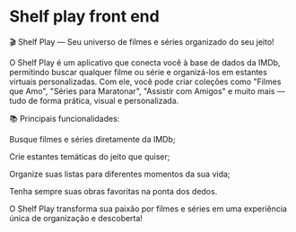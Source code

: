 # Shelf play front end

🎬 Shelf Play — Seu universo de filmes e séries organizado do seu jeito!

O Shelf Play é um aplicativo que conecta você à base de dados da IMDb, permitindo buscar qualquer filme ou série e organizá-los em estantes virtuais personalizadas.
Com ele, você pode criar coleções como "Filmes que Amo", "Séries para Maratonar", "Assistir com Amigos" e muito mais — tudo de forma prática, visual e personalizada.

📚 Principais funcionalidades:

Busque filmes e séries diretamente da IMDb;

Crie estantes temáticas do jeito que quiser;

Organize suas listas para diferentes momentos da sua vida;

Tenha sempre suas obras favoritas na ponta dos dedos.

O Shelf Play transforma sua paixão por filmes e séries em uma experiência única de organização e descoberta!
